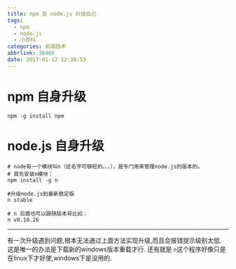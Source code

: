 ```yaml
---
title: npm 及 node.js 升级自己
tags:
  - npm
  - node.js
  - 小百科
categories: 前端技术
abbrlink: 38400
date: 2017-01-12 12:38:53
---
```


# npm 自身升级
```
npm -g install npm
```

# node.js 自身升级
```
# node有一个模块叫n（这名字可够短的。。。），是专门用来管理node.js的版本的。
# 首先安装n模块：
npm install -g n 

#升级node.js到最新稳定版
n stable

# n 后面也可以跟随版本号比如： 
n v0.10.26 
```

----


有一次升级遇到问题,根本无法通过上面方法实现升级,而且会报错提示级别太低.
这是唯一的办法是下载新的windows版本重载才行. 
还有就是 `n`这个程序好像只是在linux下才好使,windows下是没用的.